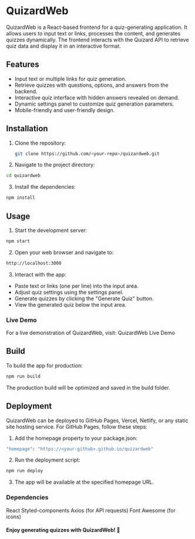 # QuizardWeb

QuizardWeb is a React-based frontend for a quiz-generating application. It allows users to input text or links, processes the content, and generates quizzes dynamically. The frontend interacts with the Quizard API to retrieve quiz data and display it in an interactive format.

## Features

- Input text or multiple links for quiz generation.
- Retrieve quizzes with questions, options, and answers from the backend.
- Interactive quiz interface with hidden answers revealed on demand.
- Dynamic settings panel to customize quiz generation parameters.
- Mobile-friendly and user-friendly design.

## Installation

1. Clone the repository:

   ```bash
   git clone https://github.com/<your-repo>/quizardweb.git
   ```

2. Navigate to the project directory:

```bash
cd quizardweb
```

3. Install the dependencies:
```bash
npm install
```

## Usage

1. Start the development server:
```bash
npm start
```

2. Open your web browser and navigate to:

```bash
http://localhost:3000
```

3. Interact with the app:
* Paste text or links (one per line) into the input area.
* Adjust quiz settings using the settings panel.
* Generate quizzes by clicking the "Generate Quiz" button.
* View the generated quiz below the input area.

### Live Demo
For a live demonstration of QuizardWeb, visit: QuizardWeb Live Demo

## Build

To build the app for production:
```bash
npm run build
```

The production build will be optimized and saved in the build folder.

## Deployment

QuizardWeb can be deployed to GitHub Pages, Vercel, Netlify, or any static site hosting service. For GitHub Pages, follow these steps:

1. Add the homepage property to your package.json:
```bash
"homepage": "https://<your-github>.github.io/quizardweb"
```

2. Run the deployment script:
```bash
npm run deploy
```

3. The app will be available at the specified homepage URL.

### Dependencies

React
Styled-components
Axios (for API requests)
Font Awesome (for icons)

#### Enjoy generating quizzes with QuizardWeb! 🚀
